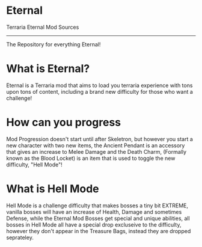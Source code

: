 # Eternal

Terraria Eternal Mod Sources

----------------------------

The Repository for everything Eternal!

# What is Eternal?

Eternal is a Terraria mod that aims to
load you terraria experience with tons upon
tons of content, including a brand new
difficulty for those who want a challenge!

# How can you progress

Mod Progression doesn't start
until after Skeletron, but however
you start a new character with two
new items, the Ancient Pendant is
an accessory that gives an increase 
to Melee Damage and the Death Charm,
(Formally known as the Blood Locket)
is an item that is used to toggle
the new difficulty, "Hell Mode"!

# What is Hell Mode

Hell Mode is a challenge difficulty
that makes bosses a tiny bit
EXTREME, vanilla bosses will have
an increase of Health, Damage and
sometimes Defense, while the Eternal
Mod Bosses get special and unique
abilities, all bosses in Hell Mode
all have a special drop excluseive
to the difficulty, however they
don't appear in the Treasure Bags,
instead they are dropped seprateley.
